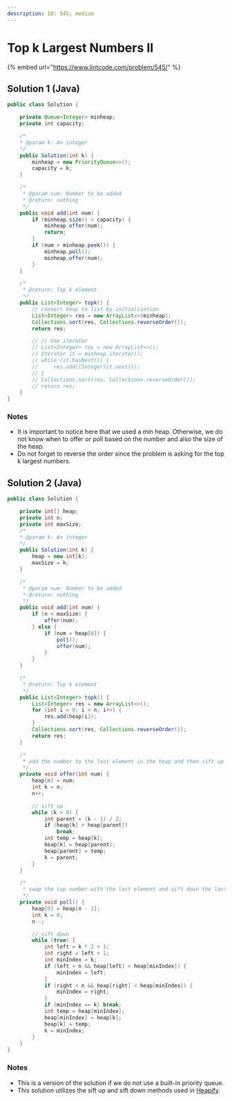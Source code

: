 ```yaml
---
description: ID: 545; medium
---
```

# Top k Largest Numbers II

{% embed url="https://www.lintcode.com/problem/545/" %}

## Solution 1 (Java)

```java
public class Solution {

    private Queue<Integer> minheap;
    private int capacity;

    /*
    * @param k: An integer
    */
    public Solution(int k) {
        minheap = new PriorityQueue<>();
        capacity = k;
    }

    /*
     * @param num: Number to be added
     * @return: nothing
     */
    public void add(int num) {
        if (minheap.size() < capacity) {
            minheap.offer(num);
            return;
        } 
        if (num > minheap.peek()) {
            minheap.poll();
            minheap.offer(num);
        }
    }

    /*
     * @return: Top k element
     */
    public List<Integer> topk() {
        // convert heap to list by initialization
        List<Integer> res = new ArrayList<>(minheap);
        Collections.sort(res, Collections.reverseOrder());
        return res;

        // // Use iterator
        // List<Integer> res = new ArrayList<>();
        // Iterator it = minheap.iterator();
        // while (it.hasNext()) {
        //     res.add((Integer)it.next());
        // }
        // Collections.sort(res, Collections.reverseOrder());
        // return res;
    }
}
```

### Notes

* It is important to notice here that we used a min heap. Otherwise, we do not know when to offer or poll based on the number and also the size of the heap.
* Do not forget to reverse the order since the problem is asking for the top k largest numbers.

## Solution 2 (Java)

```java
public class Solution {

    private int[] heap;
    private int n;
    private int maxSize;
    /*
    * @param k: An integer
    */
    public Solution(int k) {
        heap = new int[k];
        maxSize = k;
    }

    /*
     * @param num: Number to be added
     * @return: nothing
     */
    public void add(int num) {
        if (n < maxSize) {
            offer(num);
        } else {
            if (num > heap[0]) {
                poll();
                offer(num);
            }
        }
    }

    /*
     * @return: Top k element
     */
    public List<Integer> topk() {
        List<Integer> res = new ArrayList<>();
        for (int i = 0; i < n; i++) {
            res.add(heap[i]);
        }
        Collections.sort(res, Collections.reverseOrder());
        return res;
    }

    /*
     * add the number to the last element in the heap and then sift up
     */
    private void offer(int num) {
        heap[n] = num;
        int k = n;
        n++;

        // sift up
        while (k > 0) {
            int parent = (k - 1) / 2;
            if (heap[k] > heap[parent])
                break;
            int temp = heap[k];
            heap[k] = heap[parent];
            heap[parent] = temp;
            k = parent;
        }
    }

    /*
     * swap the top number with the last element and sift down the last element
     */
    private void poll() {
        heap[0] = heap[n - 1];
        int k = 0;
        n--;

        // sift down
        while (true) {
            int left = k * 2 + 1;
            int right = left + 1;
            int minIndex = k;
            if (left < n && heap[left] < heap[minIndex]) {
                minIndex = left;
            }
            if (right < n && heap[right] < heap[minIndex]) {
                minIndex = right;
            }
            if (minIndex == k) break;
            int temp = heap[minIndex];
            heap[minIndex] = heap[k];
            heap[k] = temp;
            k = minIndex;
        }
    }
}
```

### Notes

* This is a version of the solution if we do not use a built-in priority queue.
* This solution utilizes the sift up and sift down methods used in [Heapify](heapify.md).
